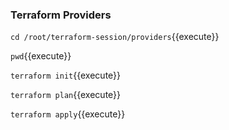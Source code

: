 ### Terraform Providers ####

`cd /root/terraform-session/providers`{{execute}}

`pwd`{{execute}}

`terraform init`{{execute}}

`terraform plan`{{execute}}

`terraform apply`{{execute}}
